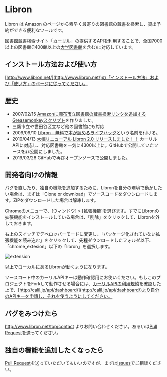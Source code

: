 # Libron

Libron は Amazon のページから素早く最寄りの図書館の蔵書を検索し、貸出予約ができる便利なツールです。

図書館蔵書検索サイト「[カーリル](http://calil.jp/)」の提供するAPIを利用することで、全国7000以上の図書館(1400館以上の[大学図書館](https://calil.jp/library/univ)を含む)に対応しています。

## インストール方法および使い方

[http://www.libron.net/](http://www.libron.net/)の「インストール方法」および「使い方」のページに従ってください。

## 歴史

- 2007/02/15 [Amazonに調布市立図書館の蔵書検索リンクを追加するGreasemonkeyスクリプト](https://blog.champierre.com/446)を作りました。
- 三鷹市立や世田谷区立など他の図書館にも対応
- 2009/09/10 [Libron - 無料で本が読めるライフハック](https://blog.champierre.com/858)という名前を付ける。
- 2010/04/13 [大幅リニューアル Libron 2.0 リリースしました！！](https://blog.champierre.com/893) カーリルAPIに対応し、対応図書館を一気に4300以上に。GitHubで公開していたソースを非公開にしました。
- 2019/03/28 GitHubで再びオープンソースで公開しました。

## 開発者向けの情報

バグを直したり、独自の機能を追加するために、Libronを自分の環境で動かしたい場合は、まずは「Clone or download」でソースコードをダウンロードします。ZIPをダウンロードした場合は解凍します。

Chromeのメニューで、[ウィンドウ] > [拡張機能]を選びます。すでにLibronの拡張機能をインストールしている場合は、「削除」をクリックして、Libronを外しておきます。

右上のスイッチでデベロッパーモードに変更し、「パッケージ化されていない拡張機能を読み込む」をクリックして、先程ダウンロードしたフォルダ以下、「chrome_extesion」以下の「libron」を選択します。

![extension](/images/extension.png)

以上でローカルにあるLibronが動くようになります。

ソースコート中のカーリルAPIキーは動作確認用にお使いください。もしこのプロジェクトをForkして動作させる場合には、[カーリルAPIの利用規約](https://calil.jp/doc/api_license.html)を確認した上で、[http://calil.jp/api/dashboard/](http://calil.jp/api/dashboard/)より自分のAPIキーを申請し、それを使うようにしてください。

## バグをみつけたら

http://www.libron.net/top/contact よりお問い合わせください。あるいは[Pull Request](https://github.com/champierre/libron/pulls)を送ってください。

## 独自の機能を追加したくなったら

[Pull Request](https://github.com/champierre/libron/pulls)を送っていただいてもいいのですが、まずは[Issues](https://github.com/champierre/libron/issues)でご相談ください。

